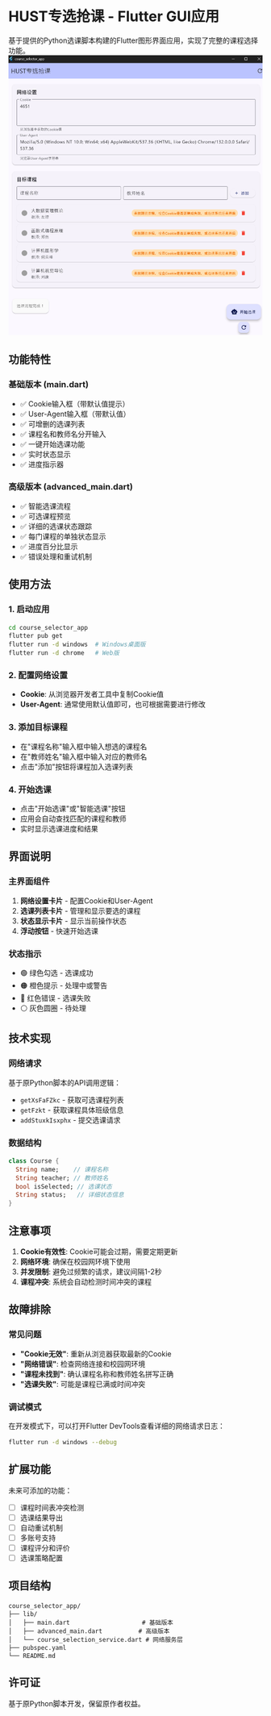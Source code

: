 # HUST专选抢课 - Flutter GUI应用

基于提供的Python选课脚本构建的Flutter图形界面应用，实现了完整的课程选择功能。
![1756974023662](image/README/1756974023662.png)

## 功能特性

### 基础版本 (main.dart)
- ✅ Cookie输入框（带默认值提示）
- ✅ User-Agent输入框（带默认值）
- ✅ 可增删的选课列表
- ✅ 课程名和教师名分开输入
- ✅ 一键开始选课功能
- ✅ 实时状态显示
- ✅ 进度指示器

### 高级版本 (advanced_main.dart)
- ✅ 智能选课流程
- ✅ 可选课程预览
- ✅ 详细的选课状态跟踪
- ✅ 每门课程的单独状态显示
- ✅ 进度百分比显示
- ✅ 错误处理和重试机制

## 使用方法

### 1. 启动应用
```bash
cd course_selector_app
flutter pub get
flutter run -d windows  # Windows桌面版
flutter run -d chrome   # Web版
```

### 2. 配置网络设置
- **Cookie**: 从浏览器开发者工具中复制Cookie值
- **User-Agent**: 通常使用默认值即可，也可根据需要进行修改

### 3. 添加目标课程
- 在"课程名称"输入框中输入想选的课程名
- 在"教师姓名"输入框中输入对应的教师名
- 点击"添加"按钮将课程加入选课列表

### 4. 开始选课
- 点击"开始选课"或"智能选课"按钮
- 应用会自动查找匹配的课程和教师
- 实时显示选课进度和结果

## 界面说明

### 主界面组件
1. **网络设置卡片** - 配置Cookie和User-Agent
2. **选课列表卡片** - 管理和显示要选的课程
3. **状态显示卡片** - 显示当前操作状态
4. **浮动按钮** - 快速开始选课

### 状态指示
- 🟢 绿色勾选 - 选课成功
- 🟠 橙色提示 - 处理中或警告
- 🔴 红色错误 - 选课失败
- ⚪ 灰色圆圈 - 待处理

## 技术实现

### 网络请求
基于原Python脚本的API调用逻辑：
- `getXsFaFZkc` - 获取可选课程列表
- `getFzkt` - 获取课程具体班级信息
- `addStuxkIsxphx` - 提交选课请求

### 数据结构
```dart
class Course {
  String name;    // 课程名称
  String teacher; // 教师姓名
  bool isSelected; // 选课状态
  String status;   // 详细状态信息
}
```

## 注意事项

1. **Cookie有效性**: Cookie可能会过期，需要定期更新
2. **网络环境**: 确保在校园网环境下使用
3. **并发限制**: 避免过频繁的请求，建议间隔1-2秒
4. **课程冲突**: 系统会自动检测时间冲突的课程

## 故障排除

### 常见问题
- **"Cookie无效"**: 重新从浏览器获取最新的Cookie
- **"网络错误"**: 检查网络连接和校园网环境
- **"课程未找到"**: 确认课程名称和教师姓名拼写正确
- **"选课失败"**: 可能是课程已满或时间冲突

### 调试模式
在开发模式下，可以打开Flutter DevTools查看详细的网络请求日志：
```bash
flutter run -d windows --debug
```

## 扩展功能

未来可添加的功能：
- [ ] 课程时间表冲突检测
- [ ] 选课结果导出
- [ ] 自动重试机制
- [ ] 多账号支持
- [ ] 课程评分和评价
- [ ] 选课策略配置

## 项目结构

```
course_selector_app/
├── lib/
│   ├── main.dart                    # 基础版本
│   ├── advanced_main.dart          # 高级版本
│   └── course_selection_service.dart # 网络服务层
├── pubspec.yaml
└── README.md
```

## 许可证

基于原Python脚本开发，保留原作者权益。
